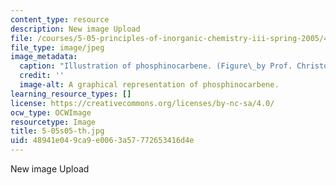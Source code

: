 ```yaml
---
content_type: resource
description: New image Upload
file: /courses/5-05-principles-of-inorganic-chemistry-iii-spring-2005/48941e049ca9e0063a57772653416d4e_5-05s05-th.jpg
file_type: image/jpeg
image_metadata:
  caption: "Illustration of phosphinocarbene. (Figure\_by Prof. Christopher Cummins.)"
  credit: ''
  image-alt: A graphical representation of phosphinocarbene.
learning_resource_types: []
license: https://creativecommons.org/licenses/by-nc-sa/4.0/
ocw_type: OCWImage
resourcetype: Image
title: 5-05s05-th.jpg
uid: 48941e04-9ca9-e006-3a57-772653416d4e
---
```

New image Upload